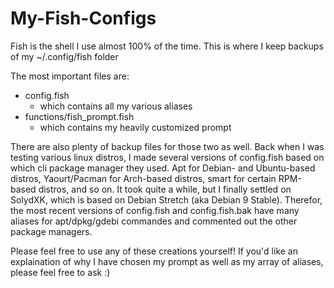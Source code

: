 # My-Fish-Configs
Fish is the shell I use almost 100% of the time.  This is where I keep backups of my ~/.config/fish folder

The most important files are:
  - config.fish
    - which contains all my various aliases
  - functions/fish_prompt.fish
    - which contains my heavily customized prompt
    
There are also plenty of backup files for those two as well.  Back when I was testing various linux distros, I made several versions of config.fish based on which cli package manager they used.  Apt for Debian- and Ubuntu-based distros, Yaourt/Pacman for Arch-based distros, smart for certain RPM-based distros, and so on.  It took quite a while, but I finally settled on SolydXK, which is based on Debian Stretch (aka Debian 9 Stable).  Therefor, the most recent versions of config.fish and config.fish.bak have many aliases for apt/dpkg/gdebi commandes and commented out the other package managers.

Please feel free to use any of these creations yourself!  If you'd like an explaination of why I have chosen my prompt as well as my array of aliases, please feel free to ask :)

